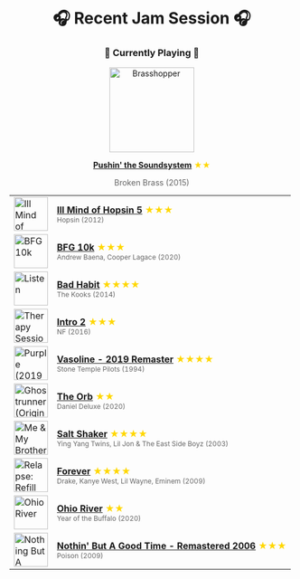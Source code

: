 <div align='center'>

# 🎧 Recent Jam Session 🎧

<h3>🎵 Currently Playing 🎵</h3>

<a href="https://open.spotify.com/track/2oiIjAOaTrGL16gjabClJC"><img src="https://i.scdn.co/image/ab67616d0000b273f7cf7286c6924c4391fb1a66" width="150" height="150" alt="Brasshopper" /></a>

<b><a href="https://open.spotify.com/track/2oiIjAOaTrGL16gjabClJC">Pushin' the Soundsystem</a></b><span style="color: gold;"> ★★</span>

<span style="color: #666;">Broken Brass (2015)</span>

<table style='margin: 0 auto; max-width: 550px;'>
<tr>
<td width="60"><a href="https://open.spotify.com/track/7dDLHlyZJBqEWSndlPWyCT"><img src="https://i.scdn.co/image/ab67616d0000b2734f1dab8c832d312591947bf9" width="60" height="60" alt="Ill Mind of Hopsin 5 - Single" /></a></td>
<td><b><a href="https://open.spotify.com/track/7dDLHlyZJBqEWSndlPWyCT">Ill Mind of Hopsin 5</a></b> <span style="color: gold;"> ★★★</span><br><span style="font-size: 12px; color: #666;">Hopsin (2012)</span></td>
</tr>
<tr>
<td width="60"><a href="https://open.spotify.com/track/3O6kPEA7lkveQ6TI7EoZmB"><img src="https://i.scdn.co/image/ab67616d0000b2734c323691524da979d9a8b695" width="60" height="60" alt="BFG 10k" /></a></td>
<td><b><a href="https://open.spotify.com/track/3O6kPEA7lkveQ6TI7EoZmB">BFG 10k</a></b> <span style="color: gold;"> ★★★</span><br><span style="font-size: 12px; color: #666;">Andrew Baena, Cooper Lagace (2020)</span></td>
</tr>
<tr>
<td width="60"><a href="https://open.spotify.com/track/3huV7eiNpaQlCB3LbZi9bB"><img src="https://i.scdn.co/image/ab67616d0000b2732bc58e4de7c41e84aeacee40" width="60" height="60" alt="Listen" /></a></td>
<td><b><a href="https://open.spotify.com/track/3huV7eiNpaQlCB3LbZi9bB">Bad Habit</a></b> <span style="color: gold;"> ★★★★</span><br><span style="font-size: 12px; color: #666;">The Kooks (2014)</span></td>
</tr>
<tr>
<td width="60"><a href="https://open.spotify.com/track/6nonTdcZbN2pmyiN032MXw"><img src="https://i.scdn.co/image/ab67616d0000b27314c95b3975386061f46f3983" width="60" height="60" alt="Therapy Session" /></a></td>
<td><b><a href="https://open.spotify.com/track/6nonTdcZbN2pmyiN032MXw">Intro 2</a></b> <span style="color: gold;"> ★★★</span><br><span style="font-size: 12px; color: #666;">NF (2016)</span></td>
</tr>
<tr>
<td width="60"><a href="https://open.spotify.com/track/4fjsOdrWMaKf70x21h5XbX"><img src="https://i.scdn.co/image/ab67616d0000b273fc7df879208b362bb1ce1499" width="60" height="60" alt="Purple (2019 Remaster)" /></a></td>
<td><b><a href="https://open.spotify.com/track/4fjsOdrWMaKf70x21h5XbX">Vasoline - 2019 Remaster</a></b> <span style="color: gold;"> ★★★★</span><br><span style="font-size: 12px; color: #666;">Stone Temple Pilots (1994)</span></td>
</tr>
<tr>
<td width="60"><a href="https://open.spotify.com/track/0Dq9fMtiubl73UQCiKRYi8"><img src="https://i.scdn.co/image/ab67616d0000b273eece10ee539479b08711a839" width="60" height="60" alt="Ghostrunner (Original Soundtrack)" /></a></td>
<td><b><a href="https://open.spotify.com/track/0Dq9fMtiubl73UQCiKRYi8">The Orb</a></b> <span style="color: gold;"> ★★</span><br><span style="font-size: 12px; color: #666;">Daniel Deluxe (2020)</span></td>
</tr>
<tr>
<td width="60"><a href="https://open.spotify.com/track/4Kd0FzFpOgIGxlBl4HXuFn"><img src="https://i.scdn.co/image/ab67616d0000b2731f52a7e9b573959c8e430974" width="60" height="60" alt="Me & My Brother" /></a></td>
<td><b><a href="https://open.spotify.com/track/4Kd0FzFpOgIGxlBl4HXuFn">Salt Shaker</a></b> <span style="color: gold;"> ★★★★</span><br><span style="font-size: 12px; color: #666;">Ying Yang Twins, Lil Jon & The East Side Boyz (2003)</span></td>
</tr>
<tr>
<td width="60"><a href="https://open.spotify.com/track/5UsLjwBaTHBX4ektWIr4XX"><img src="https://i.scdn.co/image/ab67616d0000b273506c4cc93e5a6234164125e1" width="60" height="60" alt="Relapse: Refill" /></a></td>
<td><b><a href="https://open.spotify.com/track/5UsLjwBaTHBX4ektWIr4XX">Forever</a></b> <span style="color: gold;"> ★★★★</span><br><span style="font-size: 12px; color: #666;">Drake, Kanye West, Lil Wayne, Eminem (2009)</span></td>
</tr>
<tr>
<td width="60"><a href="https://open.spotify.com/track/4MmWD6YFgKro8DR1CJUuGD"><img src="https://i.scdn.co/image/ab67616d0000b27357031778aaae84752c546478" width="60" height="60" alt="Ohio River" /></a></td>
<td><b><a href="https://open.spotify.com/track/4MmWD6YFgKro8DR1CJUuGD">Ohio River</a></b> <span style="color: gold;"> ★★</span><br><span style="font-size: 12px; color: #666;">Year of the Buffalo (2020)</span></td>
</tr>
<tr>
<td width="60"><a href="https://open.spotify.com/track/1NW32mer4GFgDvDZ0idTUt"><img src="https://i.scdn.co/image/ab67616d0000b273864c4ad1d9285c8f8d58749f" width="60" height="60" alt="Nothing But A Good Time" /></a></td>
<td><b><a href="https://open.spotify.com/track/1NW32mer4GFgDvDZ0idTUt">Nothin' But A Good Time - Remastered 2006</a></b> <span style="color: gold;"> ★★★</span><br><span style="font-size: 12px; color: #666;">Poison (2009)</span></td>
</tr>
</table>
</div>

